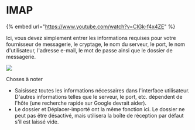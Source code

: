 # IMAP

{% embed url="https://www.youtube.com/watch?v=CIGk-f4x4ZE" %}



Ici, vous devez simplement entrer les informations requises pour votre fournisseur de messagerie, le cryptage, le nom du serveur, le port, le nom d'utilisateur, l'adresse e-mail, le mot de passe ainsi que le dossier de messagerie.

![](https://lh7-us.googleusercontent.com/qo1uIuPrVZ-C4myaQBjSCrK-GgtsohcmAv_trjcQvxXJ9UYYWzEoNbtXGEo1VwlC4fohGAYwlQ7LXiRYE6AoVkJaldY3fnVINoEloVbSogUpLky7Qt7ARyGLcthHaoUPVmz3W7QJRwZhp0CRVGhFMZQ)

Choses à noter

* Saisissez toutes les informations nécessaires dans l'interface utilisateur. D'autres informations telles que le serveur, le port, etc. dépendent de l'hôte (une recherche rapide sur Google devrait aider).
* Le dossier et Déplacer-importé ont la même fonction ici. Le dossier ne peut pas être désactivé, mais utilisera la boîte de réception par défaut s'il est laissé vide.
